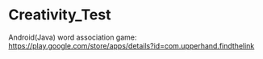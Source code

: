 # Creativity_Test

Android(Java) word association game:
https://play.google.com/store/apps/details?id=com.upperhand.findthelink

